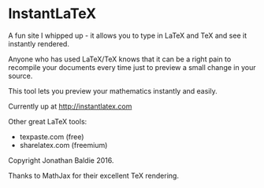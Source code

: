 # InstantLaTeX

A fun site I whipped up - it allows you to type in LaTeX and TeX and see it instantly rendered.

Anyone who has used LaTeX/TeX knows that it can be a right pain to recompile your documents every time just to preview a small change in your source.

This tool lets you preview your mathematics instantly and easily.

Currently up at http://instantlatex.com

Other great LaTeX tools:
- texpaste.com (free)
- sharelatex.com (freemium)

Copyright Jonathan Baldie 2016.

Thanks to MathJax for their excellent TeX rendering.
